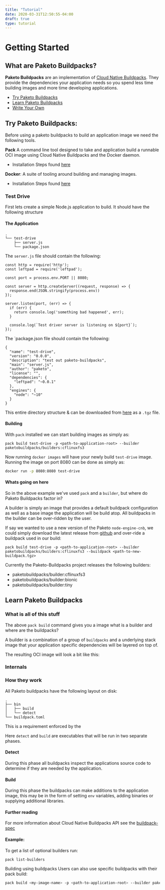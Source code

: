 ```yaml
---
title: "Tutorial"
date: 2020-03-31T12:50:55-04:00
draft: true
type: tutorial
---
```

# Getting Started


## What are Paketo Buildpacks?

**Paketo Buildpacks** are an implementation of [Cloud Native Buildpacks](https://buildpacks.io/). They provide the dependencies your application needs so you spend less time building images and more time developing applications.

- [Try Paketo Buildpacks](#try-paketo-buildpacks)
- [Learn Paketo Buildpacks](#learn-paketo-buildpacks)
- [Write Your Own](#write-a-paketo-buildpack)

## Try Paketo Buildpacks:
Before using a paketo buildpacks to build an application image we need the following tools.

**Pack** A command line tool designed to take and application build a runnable OCI image using Cloud Native Buildpacks and the Docker daemon.

  - Installation Steps found [here](https://buildpacks.io/docs/install-pack/)

**Docker**: A suite of tooling around building and managing images.

- Installation Steps found [here](https://docs.docker.com/install/) 

### Test Drive
First lets create a simple Node.js application to build.
It should have the following structure

#### The Application

```
.
└── test-drive
    ├── server.js
    └── package.json
```

The `server.js` file should contain the following: 

```
const http = require('http');
const leftpad = require('leftpad');

const port = process.env.PORT || 8080;

const server = http.createServer((request, response) => {
  response.end(JSON.stringify(process.env))
});

server.listen(port, (err) => {
  if (err) {
    return console.log('something bad happened', err);
  }

  console.log(`Test driver server is listening on ${port}`);
});
```

The `package.json file should contain the following:

```
{
  "name": "test-drive",
  "version": "0.0.0",
  "description": "test out paketo-buildpacks",
  "main": "server.js",
  "author": "paketo",
  "license": "",
  "dependencies": {
    "leftpad": "~0.0.1"
  },
  "engines": {
    "node": "~10"
  }
}

```

This entire directory structure & can be downloaded from [here](paketo-buildpacks-website-link) as a `.tgz` file.

#### Building

With `pack` installed we can start building images as simply as:

```
pack build test-drive -p <path-to-application-root> --builder paketobuildpacks/builders:cflinuxfs3
```

Now running `docker images` will have your newly build `test-drive` image.
Running the image on port 8080 can be done as simply as:

```bash
docker run -p 8080:8080 test-drive
```


#### Whats going on here

So in the above example we've used `pack` and a `builder`, but where do Paketo Buildpacks factor in? 

A builder is simply an image that provides a default buildpack configuration as well as a base image the application will be build atop. All buildpacks in the builder can be over-ridden by the user.

If say we wanted to use a new version of the Paketo `node-engine-cnb`, we could simply download the latest release from [github](https://github.com/cloudfoundry/node-engine-cnb/releases) and over-ride a buildpack used in our build:

```
pack build test-drive -p <path-to-application-root> --builder paketobuildpacks/builders:cflinuxfs3 --buildpack <path-to-new-buildpack.tgz>
```

Currently the Paketo-Buildpacks project releases the following builders:

- paketobuildpacks/builder:cflinuxfs3
- paketobuildpacks/builder:bionic
- paketobuildpacks/builder:tiny


## Learn Paketo Buildpacks

### What is all of this stuff
The above `pack build` command gives you a image what is a builder and where are the buildpacks?

A builder is a combination of a group of `buildpacks` and a underlying stack image that your application specific dependencies will be layered on top of.

The resulting OCI image will look a bit like this:




### Internals

### How they work
All Paketo buildpacks have the following layout on disk:

```
.
├── bin
│   ├── build
│   └── detect
└── buildpack.toml
```
This is a requirement enforced by the 

Here `detect` and `build` are executables that will be run in two separate phases.

#### Detect
During this phase all buildpacks inspect the applications source code to determine if they are needed by the application.

#### Build
During this phase the buildpacks can make additions to the application image, this may be in the form of setting `env` variables, adding binaries or supplying additional libraries. 

#### Further reading
For more information about Cloud Native Buildpacks API see the [buildpack-spec](https://github.com/buildpacks/spec/blob/master/buildpack.md)

#### Example:

To get a list of optional builders run: 
```bash
pack list-builders
```

Building using buildpacks
Users can also use specific buildpacks with their pack build: 

```bash
pack build <my-image-name> -p <path-to-application-root> --builder paketobuildpacks/builders:cflinuxfs3 --buildpack <buildpack>
```




